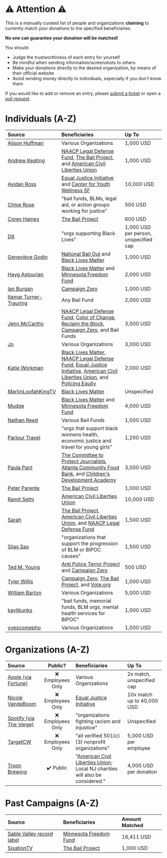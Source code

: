 # :warning: Attention :warning:
This is a manually curated list of people and organizations **claiming** to currently match your donations to the specified beneficiaries.

**No one can guarantee your donation will be matched!**

You should:

- Judge the trustworthiness of each entry for yourself
- Be mindful when sending information/screenshots to others
- Make your donations directly to the desired organization, by means of their official website
- Avoid sending money directly to individuals, especially if you don't know them

If you would like to add or remove an entry, please [submit a ticket](https://github.com/NowMatching/list/issues) or open a [pull request](https://github.com/NowMatching/list/pulls).

# Individuals (A-Z)
| Source | Beneficiaries | Up To |
| :----- | :------------ | :---- |
| [Alison Huffman](https://twitter.com/Alison_Claire/status/1267834876037750784) | Various Organizations | 1,000 USD |
| [Andrew Keating](https://twitter.com/andrewzk/status/1267794649172844544) | [NAACP Legal Defense Fund](https://www.naacpldf.org/), [The Bail Project](https://bailproject.org/), and [American Civil Liberties Union](https://www.aclu.org/) | 1,000 USD |
| [Avidan Ross](https://twitter.com/AvidanRoss/status/1267674998887477250) | [Equal Justice Initiative](https://eji.org/) and [Center for Youth Wellness SF](https://twitter.com/CYWSanFrancisco) | 10,000 USD |
| [Chloe Rose](https://twitter.com/chloerosewrites/status/1267938670549532673) | "bail funds, BLMs, legal aid, or action groups working for justice" | 500 USD |
| [Corey Haines](https://twitter.com/coreyhaines/status/1267909274413477888) | [The Bail Project](https://bailproject.org/) | 600 USD |
| [D6](https://twitter.com/RollD6ToPorn/status/1267953859336560640) | "orgs supporting Black Lives" | 1,000 USD per person, unspecified cap |
| [Geneviève Godin](https://twitter.com/genevievegdn/status/1268107854835318785) | [National Bail Out](https://nationalbailout.org) and [Black Lives Matter](https://blacklivesmatter.com/) | 1,000 USD |
| [Hayg Astourian](https://twitter.com/haygast/status/1267617398841982976) | [Black Lives Matter](https://blacklivesmatter.com/) and [Minnesota Freedom Fund](https://minnesotafreedomfund.org/) | 2,000 USD |
| [Ian Burgan](https://twitter.com/IanBurgan/status/1267795864367529986) | [Campaign Zero](https://www.joincampaignzero.org/) | 1,000 USD |
| [Itamar Turner-Trauring](https://twitter.com/itamarst/status/1267532365620023296) | Any Bail Fund | 2,000 USD |
| [Jenn McCarthy](https://twitter.com/JennAFernandes/status/1267937072121286663) | [NAACP Legal Defense Fund](https://www.naacpldf.org/), [Color of Change](https://colorofchange.org/), [Reclaim the Block](https://www.reclaimtheblock.org/), [Campaign Zero](https://www.joincampaignzero.org/), and Bail Funds | 3,000 USD |
| [Jo](https://twitter.com/thejozhou/status/1268036218157031425) | Various Organizations | 3,000 USD |
| [Katie Workman](https://twitter.com/katieworkman100/status/1267964888330035200) | [Black Lives Matter](https://blacklivesmatter.com/), [NAACP Legal Defense Fund](https://www.naacpldf.org/), [Equal Justice Initiative](https://eji.org/), [American Civil Liberties Union](https://www.aclu.org/), and [Policing Equity](https://www.policingequity.org/) | 2,000 USD |
| [MartinLoofahKingTV](https://twitter.com/MartinLoofah/status/1267608540274782208) | [Black Lives Matter](https://blacklivesmatter.com/) | Unspecified |
| [Mudge](https://twitter.com/dotMudge/status/1267617144470212613) | [Black Lives Matter](https://blacklivesmatter.com/) and [Minnesota Freedom Fund](https://minnesotafreedomfund.org/) | 4,000 USD |
| [Nathan Reed](https://twitter.com/Reedbeta/status/1267618374353219585) | Various Bail Funds | 1,000 USD |
| [Parlour Travel](https://twitter.com/parlourtravel/status/1268114111918989312) | "orgs that support black womens health, economic justice and travel for young girls" | 1,200 USD |
| [Paula Pant](https://twitter.com/AffordAnything/status/1267573966991843328) | [The Committee to Protect Journalists](https://cpj.org/), [Atlanta Community Food Bank](http://www.acfb.org/), and [Children's Development Academy](https://cdakids.org/) | 3,000 USD |
| [Peter Parente](https://twitter.com/parente/status/1267969055614537730) | [The Bail Project](https://bailproject.org/) | 1,000 USD |
| [Ramit Sethi](https://twitter.com/ramit/status/1267477751818223622) | [American Civil Liberties Union](https://www.aclu.org/) | 10,000 USD |
| [Sarah](https://twitter.com/fablednet/status/1268151721601236996) | [The Bail Project](https://bailproject.org/), [American Civil Liberties Union](https://www.aclu.org/), and [NAACP Legal Defense Fund](https://www.naacpldf.org/) | 1,500 USD |
| [Silas Sao](https://twitter.com/silassao/status/1267937197736341505) | "organizations that support the progression of BLM or BIPOC causes" | 1,500 USD |
| [Ted M. Young](https://twitter.com/jitterted/status/1268003371551567877) | [Anti Police Terror Project](https://www.antipoliceterrorproject.org/) and [Campaign Zero](https://www.joincampaignzero.org/) | 500 USD |
| [Tyler Willis](https://twitter.com/tylerwillis/status/1268063175892582400) | [Campaign Zero](https://www.joincampaignzero.org/), [The Bail Project](https://bailproject.org/), and [Vote.org](https://www.vote.org/) | 1,000 USD |
| [William Barton](https://twitter.com/Amnesiac_HS/status/1267998136125009920) | Various Organizations | 5,000 USD |
| [kaylikunks](https://twitter.com/kaylikunks/status/1267938409445818368) | "bail funds, memorial funds, BLM orgs, mental health services for BIPOC" | 1,000 USD |
| [yvescomepho](https://twitter.com/yvescomepho/status/1268092545218654210) | Various Organizations | 1,000 USD |

# Organizations (A-Z)
| Source | Public? | Beneficiaries | Up To |
| :----- | :-----: | :------------ | :---- |
| [Apple (via Fortune)](https://fortune.com/2020/05/31/tim-cook-apple-george-floyd-protest-memo/#freestar-instream-content) | :x: Employees Only | Various Organizations | 2x match, unspecified cap |
| [Nicole VandeBoom](https://twitter.com/NVandeboom/status/1267626797006565376) | :x: Employees Only | [Equal Justice Initiative](https://eji.org/) | 10x match up to 40,000 USD |
| [Spotify (via The Verge)](https://www.theverge.com/2020/6/1/21277501/spotify-blackout-tuesday-george-floyd-racism-police-brutality-violence-protest#WRCESy) | :x: Employees Only | "organizations fighting racism and injustice" | Unspecified |
| [TargetCW](https://www.formstack.com/forms/?1005417-bZyMjQgd2q) | :x: Employees Only | "all verified 501(c)(3) nonprofit organizations" | 5,000 USD per employee |
| [Troon Brewing](https://www.instagram.com/p/CA77eAHJ0xG/) | :heavy_check_mark: Public | "[American Civil Liberties Union](https://www.aclu.org/); Local NJ charities will also be considered." | 4,000 USD per donation |

# Past Campaigns (A-Z)
| Source | Beneficiaries | Amount Matched |
| :----- | :------------ | :------------- |
| [Sable Valley record label](https://twitter.com/RLGRIME/status/1266947149033385984) | [Minnesota Freedom Fund](https://minnesotafreedomfund.org/) | 16,411 USD |
| [SixationTV](https://twitter.com/SixationTV/status/1267953916412657666) | [The Bail Project](https://bailproject.org/) | 1,000 USD |
